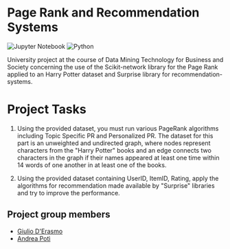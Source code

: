 # Page Rank and Recommendation Systems

![Jupyter Notebook](https://img.shields.io/badge/jupyter-%23FA0F00.svg?style=for-the-badge&logo=jupyter&logoColor=white)
![Python](https://img.shields.io/badge/python-3670A0?style=for-the-badge&logo=python&logoColor=ffdd54)

University project at the course of Data Mining Technology for Business and Society concerning the use of the Scikit-network library for the Page Rank applied to an Harry Potter dataset and Surprise library for recommendation-systems.


# Project Tasks

1. Using the provided dataset, you must run various PageRank algorithms including Topic Specific PR and Personalized PR. The dataset for this part is an unweighted and undirected graph, where nodes represent characters from the "Harry Potter" books and an edge connects two characters in the graph if their names appeared at least one time within 14 words of one another in at least one of the books.

2. Using the provided dataset containing UserID, ItemID, Rating, apply the algorithms for recommendation made available by "Surprise" libraries and try to improve the performance.


## Project group members
- [Giulio D'Erasmo](https://github.com/giulio-derasmo)
- [Andrea Potì](https://github.com/obster991)
